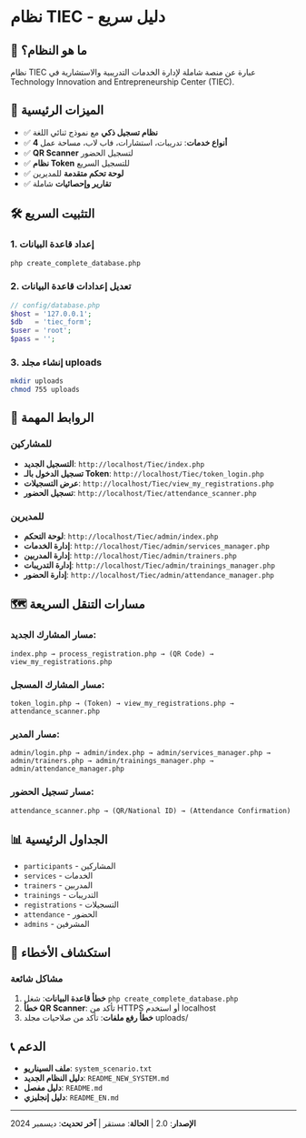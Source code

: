 # نظام TIEC - دليل سريع

## 🚀 ما هو النظام؟

نظام TIEC عبارة عن منصة شاملة لإدارة الخدمات التدريبية والاستشارية في Technology Innovation and Entrepreneurship Center (TIEC).

## 🎯 الميزات الرئيسية

- ✅ **نظام تسجيل ذكي** مع نموذج ثنائي اللغة
- ✅ **4 أنواع خدمات**: تدريبات، استشارات، فاب لاب، مساحة عمل
- ✅ **QR Scanner** لتسجيل الحضور
- ✅ **نظام Token** للتسجيل السريع
- ✅ **لوحة تحكم متقدمة** للمديرين
- ✅ **تقارير وإحصائيات** شاملة

## 🛠️ التثبيت السريع

### 1. إعداد قاعدة البيانات
```bash
php create_complete_database.php
```

### 2. تعديل إعدادات قاعدة البيانات
```php
// config/database.php
$host = '127.0.0.1';
$db   = 'tiec_form';
$user = 'root';
$pass = '';
```

### 3. إنشاء مجلد uploads
```bash
mkdir uploads
chmod 755 uploads
```

## 🎯 الروابط المهمة

### للمشاركين
- **التسجيل الجديد**: `http://localhost/Tiec/index.php`
- **تسجيل الدخول بالـ Token**: `http://localhost/Tiec/token_login.php`
- **عرض التسجيلات**: `http://localhost/Tiec/view_my_registrations.php`
- **تسجيل الحضور**: `http://localhost/Tiec/attendance_scanner.php`

### للمديرين
- **لوحة التحكم**: `http://localhost/Tiec/admin/index.php`
- **إدارة الخدمات**: `http://localhost/Tiec/admin/services_manager.php`
- **إدارة المدربين**: `http://localhost/Tiec/admin/trainers.php`
- **إدارة التدريبات**: `http://localhost/Tiec/admin/trainings_manager.php`
- **إدارة الحضور**: `http://localhost/Tiec/admin/attendance_manager.php`

## 🗺️ مسارات التنقل السريعة

### مسار المشارك الجديد:
```
index.php → process_registration.php → (QR Code) → view_my_registrations.php
```

### مسار المشارك المسجل:
```
token_login.php → (Token) → view_my_registrations.php → attendance_scanner.php
```

### مسار المدير:
```
admin/login.php → admin/index.php → admin/services_manager.php → admin/trainers.php → admin/trainings_manager.php → admin/attendance_manager.php
```

### مسار تسجيل الحضور:
```
attendance_scanner.php → (QR/National ID) → (Attendance Confirmation)
```

## 📊 الجداول الرئيسية

- `participants` - المشاركين
- `services` - الخدمات
- `trainers` - المدربين
- `trainings` - التدريبات
- `registrations` - التسجيلات
- `attendance` - الحضور
- `admins` - المشرفين

## 🔧 استكشاف الأخطاء

### مشاكل شائعة
1. **خطأ قاعدة البيانات**: شغل `php create_complete_database.php`
2. **خطأ QR Scanner**: تأكد من HTTPS أو استخدم localhost
3. **خطأ رفع ملفات**: تأكد من صلاحيات مجلد uploads/

## 📞 الدعم

- **ملف السيناريو**: `system_scenario.txt`
- **دليل النظام الجديد**: `README_NEW_SYSTEM.md`
- **دليل مفصل**: `README.md`
- **دليل إنجليزي**: `README_EN.md`

---

**الإصدار**: 2.0 | **الحالة**: مستقر | **آخر تحديث**: ديسمبر 2024 